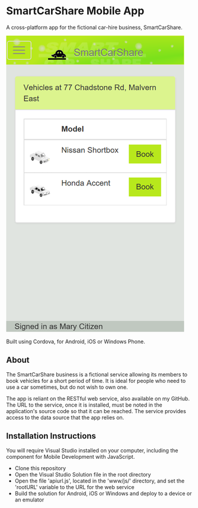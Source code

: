 # SmartCarShare Mobile App
A cross-platform app for the fictional car-hire business, SmartCarShare.

![Demonstration](images/readme_demo.png)

Built using Cordova, for Android, iOS or Windows Phone.

## About
The SmartCarShare business is a fictional service allowing its members to book vehicles for a short period of time. It is ideal for people who need to use a car sometimes, but do not wish to own one.

The app is reliant on the RESTful web service, also available on my GitHub. The URL to the service, once it is installed, must be noted in the application's source code so that it can be reached. The service provides access to the data source that the app relies on.

## Installation Instructions
You will require Visual Studio installed on your computer, including the component for Mobile Development with JavaScript.
* Clone this repository
* Open the Visual Studio Solution file in the root directory
* Open the file 'apiurl.js', located in the 'www/js/' directory, and set the 'rootURL' variable to the URL for the web service
* Build the solution for Android, iOS or Windows and deploy to a device or an emulator
